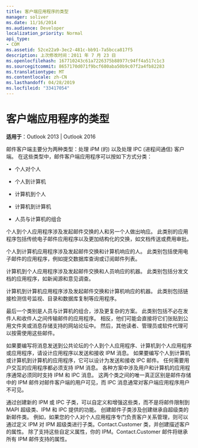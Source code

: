 ```yaml
---
title: 客户端应用程序的类型
manager: soliver
ms.date: 11/16/2014
ms.audience: Developer
localization_priority: Normal
api_type:
- COM
ms.assetid: 52ce22a9-3ec2-481c-bb91-7a5bcca817f5
description: 上次修改时间：2011 年 7 月 23 日
ms.openlocfilehash: 167710243c61a7226375b88977c94ff4a517c1c3
ms.sourcegitcommit: 8657170d071f9bcf680aba50b9c07f2a4fb82283
ms.translationtype: MT
ms.contentlocale: zh-CN
ms.lasthandoff: 04/28/2019
ms.locfileid: "33417054"
---
```

# <a name="types-of-client-applications"></a>客户端应用程序的类型

  
  
**适用于**：Outlook 2013 | Outlook 2016 
  
邮件客户端主要分为两种类型：处理 iPM (的) 以及处理 IPC (进程间通信) 客户端。 在这些类型中，邮件客户端应用程序可以按如下方式分类：
  
- 个人对个人
    
- 个人到计算机
    
- 计算机到个人
    
- 计算机到计算机
    
- 人员与计算机的组合
    
个人到个人应用程序涉及发起邮件交换的人和另一个人做出响应。 此类别的应用程序包括传统电子邮件应用程序以及更加结构化的交换，如文档传送或费用审批。
  
个人到计算机应用程序涉及发起邮件交换和计算机响应的人。 此类别包括使用电子邮件的应用程序，例如提交数据库查询或订阅邮件列表。
  
计算机到个人应用程序涉及发起邮件交换和人员响应的机器。 此类别包括分发文档的应用程序，如新闻源和意见调查。
  
计算机到计算机应用程序涉及发起邮件交换和计算机响应的机器。 此类别包括链接检测信号监视、目录和数据库复制等应用程序。
  
最后一个类别是人员与计算机的组合，涉及更复杂的方案。 此类别包括不必在发件人和收件人之间传输邮件的应用程序。 相反，他们可能会直接将它们张贴到公用文件夹或消息存储支持的网站论坛中。 然后，其他读者、管理员或软件代理可以按需使用这些邮件。
  
如果要编写将消息发送到公共论坛的个人到个人应用程序、计算机到个人应用程序或应用程序，请设计应用程序以发送和接收 IPM 消息。 如果要编写个人到计算机或计算机到计算机的应用程序，它可以设计为发送和接收 IPC 邮件。 任何需要用户交互的应用程序都必须支持 IPM 消息。 各种方案中涉及用户和计算机的应用程序通常必须同时支持 IPM 和 IPC 消息。 这两个类之间的唯一真正区别是邮件存储中的 IPM 邮件对邮件客户端的用户可见，而 IPC 消息通常对客户端应用程序用户不可见。 
  
通过创建新的 IPM 或 IPC 子类，可以自定义和增强这些类，而不是将邮件限制到 MAPI 超级类、IPM 和 IPC 提供的功能。 创建邮件子类涉及创建继承自超级类的新邮件类。 例如，如果您的个人对个人应用程序专门负责客户关系管理，则可以通过定义 IPM 对 IPM 超级类进行子类。Contact.Customer 类，并创建描述客户的属性。 除了支持这些自定义属性，你的 IPM。Contact.Customer 邮件将继承所有 IPM 邮件支持的属性。
  

